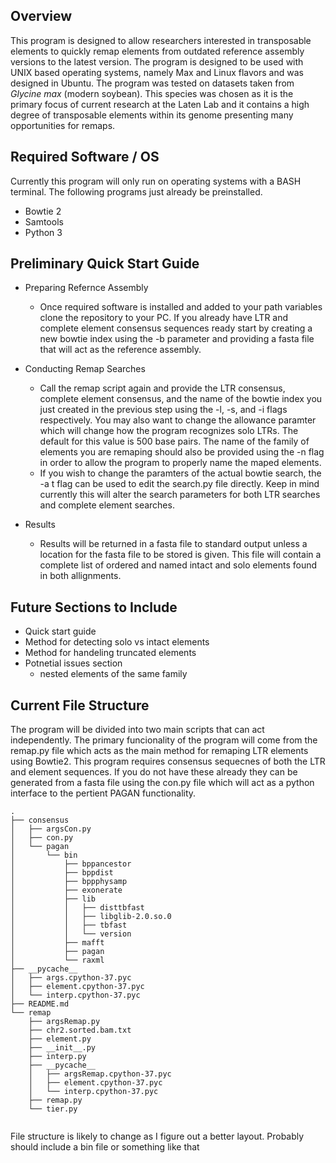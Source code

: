 

## Overview

This program is designed to allow researchers interested in transposable elements to quickly remap elements from outdated reference assembly versions to the latest version.
The program is designed to be used with UNIX based operating systems, namely Max and Linux flavors and was designed in Ubuntu.
The program was tested on datasets taken from *Glycine max* (modern soybean). This species was chosen as it is the primary focus of current research at the Laten Lab and it contains a high degree of transposable elements within its genome presenting many opportunities for remaps.

## Required Software / OS
Currently this program will only run on operating systems with a BASH terminal. The following programs just already be preinstalled.

* Bowtie 2
* Samtools
* Python 3

## Preliminary Quick Start Guide

* Preparing Refernce Assembly
   * Once required software is installed and added to your path variables clone the repository to your PC. If you already have LTR and complete element consensus sequences ready start by creating a new bowtie index using the -b parameter and providing a fasta file that will act as the reference assembly.

* Conducting Remap Searches
   * Call the remap script again and provide the LTR consensus, complete element consensus, and the name of the bowtie index you just created in the previous step using the -l, -s, and -i flags respectively. You may also want to change the allowance paramter which will change how the program recognizes solo LTRs. The default for this value is 500 base pairs. The name of the family of elements you are remaping should also be provided using the -n flag in order to allow the program to properly name the maped elements.
   * If you wish to change the paramters of the actual bowtie search, the -a t flag can be used to edit the search.py file directly. Keep in mind currently this will alter the search parameters for both LTR searches and complete element searches. 

* Results
   * Results will be returned in a fasta file to standard output unless a location for the fasta file to be stored is given. This file will contain a complete list of ordered and named intact and solo elements found in both allignments. 
   



## Future Sections to Include
* Quick start guide 
* Method for detecting solo vs intact elements
* Method for handeling truncated elements
* Potnetial issues section
    * nested elements of the same family 
 

## Current File Structure 
The program will be divided into two main scripts that can act independently. The primary funcionality of the program will come from the remap.py file which acts as the main method for remaping LTR elements using Bowtie2. This program requires consensus sequecnes of both the LTR and element sequences. 
If you do not have these already they can be generated from a fasta file using the con.py file which will act as a python interface to the pertient PAGAN functionality. 


```
.
├── consensus
│   ├── argsCon.py
│   ├── con.py
│   └── pagan
│       └── bin
│           ├── bppancestor
│           ├── bppdist
│           ├── bppphysamp
│           ├── exonerate
│           ├── lib
│           │   ├── disttbfast
│           │   ├── libglib-2.0.so.0
│           │   ├── tbfast
│           │   └── version
│           ├── mafft
│           ├── pagan
│           └── raxml
├── __pycache__
│   ├── args.cpython-37.pyc
│   ├── element.cpython-37.pyc
│   └── interp.cpython-37.pyc
├── README.md
└── remap
    ├── argsRemap.py
    ├── chr2.sorted.bam.txt
    ├── element.py
    ├── __init__.py
    ├── interp.py
    ├── __pycache__
    │   ├── argsRemap.cpython-37.pyc
    │   ├── element.cpython-37.pyc
    │   └── interp.cpython-37.pyc
    ├── remap.py
    └── tier.py


```
File structure is likely to change as I figure out a better layout. Probably should include a bin file or something like that
